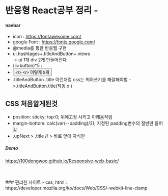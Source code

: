 # 반응형 React공부 정리 -
#### navbar 
- icon : https://fontawesome.com/ <br>
- google Font :  https://fonts.google.com/ <br>
- @media를 통한 반응웹 구현 <br>
- ui.hashtages+.titleAndButton+.views <br>
-> ui 1개 div 2개 만들어진다<br>
-   (li>button)*5  : <li> <button></> </> 이렇게 5개 
-  .titleAndButton .title 이런처럼 css는 띄어쓰기를 해잘해야함
   ->.titleAndButton.title(작동 x ) <br>


## CSS 처음알게된것

-   position: sticky; top:0; 위에고정 시키고 아래움직임
-   margin-bottom: calc(var(--padding)/2);  지정된 padding변수의 절반만 들어감
-   .upNext > .title     // > 바로 앞에 자식만 



##### Demo
https://100dongwoo.github.io/Responsive-web-basic/

<br>
<br>
### 편리한 사이트 
- css, html : https://developer.mozilla.org/ko/docs/Web/CSS/-webkit-line-clamp

